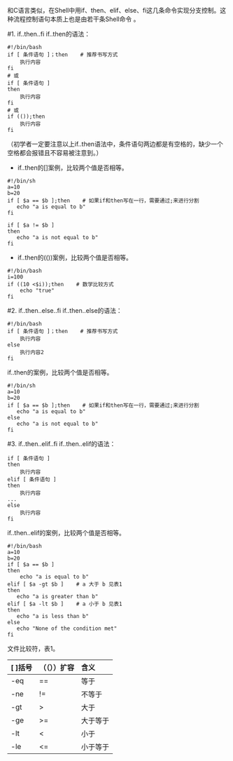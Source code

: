和C语言类似，在Shell中用if、then、elif、else、fi这几条命令实现分支控制。这种流程控制语句本质上也是由若干条Shell命令 。

#1. if..then..fi
if..then的语法：
```
#!/bin/bash
if [ 条件语句 ]；then    # 推荐书写方式
    执行内容
fi
# 或
if [ 条件语句 ]
then
    执行内容
fi
# 或
if (());then
    执行内容
fi
```
（初学者一定要注意以上if..then语法中，条件语句两边都是有空格的，缺少一个空格都会报错且不容易被注意到。）

* if..then的[]案例，比较两个值是否相等。

```
#!/bin/sh
a=10
b=20
if [ $a == $b ];then    # 如果if和then写在一行，需要通过;来进行分割
   echo "a is equal to b"
fi

if [ $a != $b ]
then
   echo "a is not equal to b"
fi
```
* if..then的(())案例，比较两个值是否相等。
```
#!/bin/bash
i=100
if ((10 <$i));then    # 数学比较方式
    echo "true"
fi
```


#2. if..then..else..fi
if..then..else的语法：

```
#!/bin/bash
if [ 条件语句 ]；then    # 推荐书写方式
    执行内容
else
    执行内容2
fi
```
if..then的案例，比较两个值是否相等。
```
#!/bin/sh
a=10
b=20
if [ $a == $b ];then    # 如果if和then写在一行，需要通过;来进行分割
   echo "a is equal to b"
else
   echo "a is not equal to b"
fi
```

#3. if..then..elif..fi
if..then..elif的语法：
```
if [ 条件语句 ]
then
    执行内容
elif [ 条件语句 ]
then
    执行内容
...
else
    执行内容
fi
```
if..then..elif的案例，比较两个值是否相等。
```
#!/bin/bash
a=10
b=20
if [ $a == $b ]
then
    echo "a is equal to b"
elif [ $a -gt $b ]    # a 大于 b 见表1
then
   echo "a is greater than b"
elif [ $a -lt $b ]    # a 小于 b 见表1
then
   echo "a is less than b"
else
   echo "None of the condition met"
fi
```

文件比较符，表1。

| \[ \]括号 | （（））扩容 | 含义 |
| :--- | :--- | :--- |
| -eq | == | 等于 |
| -ne | != | 不等于 |
| -gt | &gt; | 大于 |
| -ge | &gt;= | 大于等于 |
| -lt | &lt; | 小于 |
| -le | &lt;= | 小于等于 |









